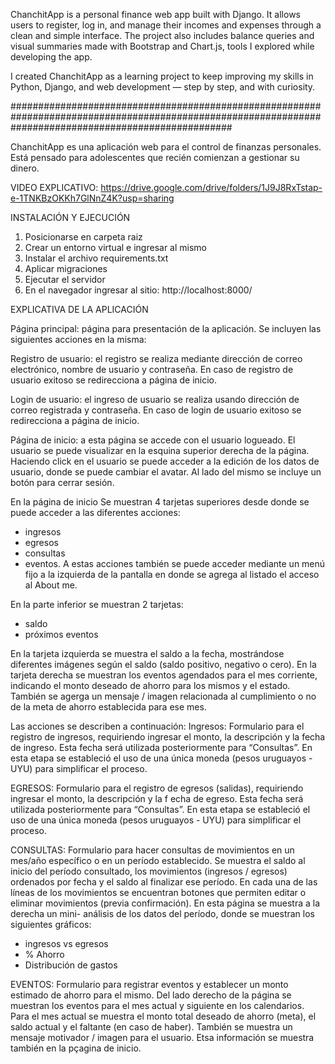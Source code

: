 ChanchitApp is a personal finance web app built with Django.
It allows users to register, log in, and manage their incomes and expenses through a clean and simple interface.
The project also includes balance queries and visual summaries made with Bootstrap and Chart.js, tools I explored while developing the app.

I created ChanchitApp as a learning project to keep improving my skills in Python, Django, and web development — step by step, and with curiosity.

########################################################################################################################################################

ChanchitApp es una aplicación web para el control de finanzas personales. 
Está pensado para adolescentes que recién comienzan a gestionar su dinero.

VIDEO EXPLICATIVO: https://drive.google.com/drive/folders/1J9J8RxTstap-e-1TNKBzOKKh7GlNnZ4K?usp=sharing

INSTALACIÓN Y EJECUCIÓN

1) Posicionarse en carpeta raiz
2) Crear un entorno virtual e ingresar al mismo
3) Instalar el archivo requirements.txt
4) Aplicar migraciones
5) Ejecutar el servidor
6) En el navegador ingresar al sitio: http://localhost:8000/

EXPLICATIVA DE LA APLICACIÓN

Página principal: página para presentación de la aplicación. 
Se incluyen las siguientes acciones en la misma:

Registro de usuario: el registro se realiza mediante dirección de correo electrónico, nombre de usuario y contraseña. 
En caso de registro de usuario exitoso se redirecciona a página de inicio.

Login de usuario: el ingreso de usuario se realiza usando dirección de correo registrada y contraseña. 
En caso de login de usuario exitoso se redirecciona a página de inicio.


Página de inicio: a esta página se accede con el usuario logueado.
El usuario se puede visualizar en la esquina superior derecha de la página.
Haciendo click en el usuario se puede acceder a la edición de los datos de usuario, donde se puede cambiar el avatar. 
Al lado del mismo se incluye un botón para cerrar sesión.

En la página de inicio Se muestran 4 tarjetas superiores desde donde se puede acceder a las diferentes acciones: 
- ingresos 
- egresos 
- consultas 
- eventos.
A estas acciones también se puede acceder mediante un menú fijo a la izquierda de la pantalla en donde se agrega al listado el acceso al About me.

En la parte inferior se muestran 2 tarjetas:
- saldo
- próximos eventos

En la tarjeta izquierda se muestra el saldo a la fecha, mostrándose diferentes imágenes según el saldo (saldo positivo, negativo o cero).
En la tarjeta derecha se muestran los eventos agendados para el mes corriente, indicando el monto deseado de ahorro para los mismos y el estado. También se agerga un mensaje / imagen relacionada al cumplimiento o no de la meta de ahorro establecida para ese mes.

Las acciones se describen a continuación: 
Ingresos: 
Formulario para el registro de ingresos, requiriendo ingresar el monto, la descripción y la fecha de ingreso. Esta fecha será utilizada posteriormente para “Consultas”.
En esta etapa se estableció el uso de una única moneda (pesos uruguayos - UYU) para simplificar el proceso.

EGRESOS:
Formulario para el registro de egresos (salidas), requiriendo ingresar el monto, la descripción y la f echa de egreso. Esta fecha será utilizada posteriormente para “Consultas”.
En esta etapa se estableció el uso de una única moneda (pesos uruguayos - UYU) para simplificar el proceso.

CONSULTAS:
Formulario para hacer consultas de movimientos en un mes/año específico o en un período establecido. 
Se muestra el saldo al inicio del período consultado, los movimientos (ingresos / egresos) ordenados por fecha y el saldo al finalizar ese período.
En cada una de las líneas de los movimientos se encuentran botones que permiten editar o eliminar movimientos (previa confirmación).
En esta página se muestra a la derecha un mini- análisis de los datos del período, donde se muestran los siguientes gráficos:
- ingresos vs egresos
- % Ahorro
- Distribución de gastos

EVENTOS:
Formulario para registrar eventos  y establecer un monto estimado de ahorro para el mismo.
Del lado derecho de la página se muestran los eventos para el mes actual y siguiente en los calendarios.
Para el mes actual se muestra el monto total deseado de ahorro (meta), el saldo actual y el faltante (en caso de haber). También se muestra un mensaje motivador / imagen para el usuario. Etsa información se muestra también en la pçagina de inicio.


